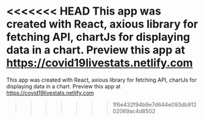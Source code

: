 <<<<<<< HEAD
This app was created with React, axious library for fetching API, chartJs for displaying data in a chart. Preview this app at https://covid19livestats.netlify.com
=======
This app was created with React, axious library for fetching API, chartJs for displaying data in a chart.
Preview this app at https://covid19livestats.netlify.com
>>>>>>> 1f6e432f94b9e7d644e093db91202069ac4d8502
